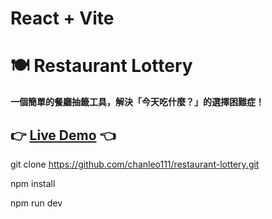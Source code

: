 # React + Vite

# 🍽️ Restaurant Lottery  

**一個簡單的餐廳抽籤工具，解決「今天吃什麼？」的選擇困難症！**  

👉 **[Live Demo](https://chanleo111.github.io/restaurant-lottery/)** 👈  
---------------------------------------------------------------------
git clone https://github.com/chanleo111/restaurant-lottery.git

npm install

npm run dev

